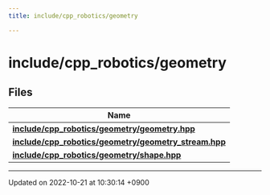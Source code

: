 ```yaml
---
title: include/cpp_robotics/geometry

---
```


# include/cpp_robotics/geometry



## Files

| Name           |
| -------------- |
| **[include/cpp_robotics/geometry/geometry.hpp](/cpp_robotics/doxybook/Files/geometry_8hpp/#file-geometry.hpp)**  |
| **[include/cpp_robotics/geometry/geometry_stream.hpp](/cpp_robotics/doxybook/Files/geometry__stream_8hpp/#file-geometry-stream.hpp)**  |
| **[include/cpp_robotics/geometry/shape.hpp](/cpp_robotics/doxybook/Files/shape_8hpp/#file-shape.hpp)**  |






-------------------------------

Updated on 2022-10-21 at 10:30:14 +0900
